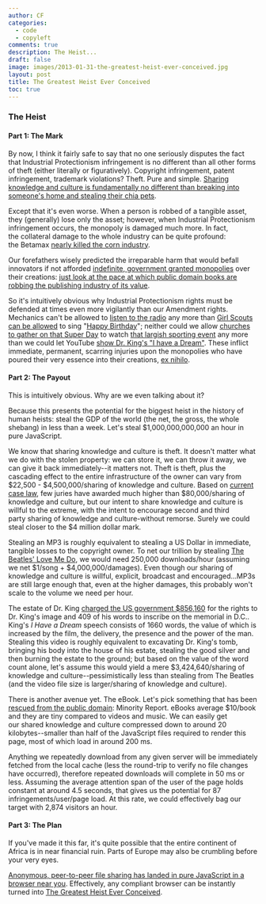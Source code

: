 ```yaml
---
author: CF
categories:
  - code
  - copyleft
comments: true
description: The Heist...
draft: false
image: images/2013-01-31-the-greatest-heist-ever-conceived.jpg
layout: post
title: The Greatest Heist Ever Conceived
toc: true
---
```

    
### The Heist    
    
#### Part 1: The Mark    
    
By now, I think it fairly safe to say that no one seriously disputes the fact that Industrial Protectionism infringement is no different than all other forms of theft (either literally or figuratively). Copyright infringement, patent infringement, trademark violations? Theft. Pure and simple. [Sharing knowledge and culture is fundamentally no different than breaking into someone's home and stealing their chia pets](http://www.variety.com/article/VR1118035369/?categoryid=13&cs=1&cmpid=RSSNewsLatestNews).    
    
Except that it's even worse. When a person is robbed of a tangible asset, they (generally) lose only the asset; however, when Industrial Protectionism infringement occurs, the monopoly is damaged much more. In fact, the collateral damage to the whole industry can be quite profound: the Betamax [nearly killed the corn industry](http://www.techdirt.com/articles/20070621/004352.shtml).    
    
Our forefathers wisely predicted the irreparable harm that would befall innovators if not afforded [indefinite, government granted monopolies](http://www.nytimes.com/2007/05/20/opinion/20helprin.html?ei=5090&en=4187cd8cddc05eaf&ex=1337313600&partner=rssuserland&emc=rss&pagewanted=all) over their creations: [just look at the pace at which public domain books are robbing the publishing industry of its value](http://www.theatlantic.com/technology/archive/2012/03/the-missing-20th-century-how-copyright-protection-makes-books-vanish/255282/).    
    
So it's intuitively obvious why Industrial Protectionism rights must be defended at times even more vigilantly than our Amendment rights. Mechanics can't be allowed to [listen to the radio](http://news.bbc.co.uk/1/hi/scotland/edinburgh_and_east/7029892.stm) any more than [Girl Scouts can be allowed](http://www.nytimes.com/1996/12/17/nyregion/ascap-asks-royalties-from-girl-scouts-and-regrets-it.html?pagewanted=all&src=pm) to sing "[Happy Birthday](http://www.slate.com/articles/arts/culturebox/2011/07/you_say_its_your_birthday.html)"; neither could we allow [churches to gather on that Super Day](https://www.google.com/search?q=churches+sued+super+bowl&aq=f&oq=churches+sued+super+bowl) to watch [that largish sporting event](http://www.washingtonpost.com/wp-dyn/content/article/2006/01/30/AR2006013001654.html) any more than we could let YouTube [show Dr. King's "I have a Dream"](http://www.digitaltrends.com/web/martin-luther-king-i-have-a-dream-censorship-internet-freedom-day/). These inflict immediate, permanent, scarring injuries upon the monopolies who have poured their very essence into their creations, [ex nihilo](http://www.everythingisaremix.info/watch-the-series/).    
    
#### Part 2: The Payout    
    
This is intuitively obvious. Why are we even talking about it?    
    
Because this presents the potential for the biggest heist in the history of human heists: steal the GDP of the world (the net, the gross, the whole shebang) in less than a week. Let's steal \$1,000,000,000,000 an hour in pure JavaScript.    
    
We know that sharing knowledge and culture is theft. It doesn't matter what we do with the stolen property: we can store it, we can throw it away, we can give it back immediately--it matters not. Theft is theft, plus the cascading effect to the entire infrastructure of the owner can vary from $22,500 - $4,500,000/sharing of knowledge and culture. Based on [current case law](http://en.wikipedia.org/wiki/Capitol_v._Thomas), few juries have awarded much higher than $80,000/sharing of knowledge and culture, but our intent to share knowledge and culture is willful to the extreme, with the intent to encourage second and third party sharing of knowledge and culture-without remorse. Surely we could steal closer to the $4 million dollar mark.    
    
Stealing an MP3 is roughly equivalent to stealing a US Dollar in immediate, tangible losses to the copyright owner. To net our trillion by stealing [The Beatles' Love Me Do](http://www.techdirt.com/articles/20130114/12250721668/beatles-first-single-enters-public-domain-europe.shtml), we would need 250,000 downloads/hour (assuming we net $1/song + $4,000,000/damages). Even though our sharing of knowledge and culture is willful, explicit, broadcast and encouraged...MP3s are still large enough that, even at the higher damages, this probably won't scale to the volume we need per hour.    
    
The estate of Dr. King [charged the US government \$856,160](http://www.frumforum.com/the-shameless-profiting-from-the-mlk-memorial/) for the rights to Dr. King's image and 409 of his words to inscribe on the memorial in D.C.. King's _I Have a Dream_ speech consists of 1660 words, the value of which is increased by the film, the delivery, the presence and the power of the man. Stealing this video is roughly equivalent to excavating Dr. King's tomb, bringing his body into the house of his estate, stealing the good silver and then burning the estate to the ground; but based on the value of the word count alone, let's assume this would yield a mere \$3,424,640/sharing of knowledge and culture--pessimistically less than stealing from The Beatles (and the video file size is larger/sharing of knowledge and culture).    
    
There is another avenue yet. The eBook. Let's pick something that has been [rescued from the public domain](http://web.law.duke.edu/cspd/publicdomainday/2013/pre-1976): Minority Report. eBooks average \$10/book and they are tiny compared to videos and music. We can easily get our shared knowledge and culture compressed down to around 20 kilobytes--smaller than half of the JavaScript files required to render this page, most of which load in around 200 ms.    
    
Anything we repeatedly download from any given server will be immediately fetched from the local cache (less the round-trip to verify no file changes have occurred), therefore repeated downloads will complete in 50 ms or less. Assuming the average attention span of the user of the page holds constant at around 4.5 seconds, that gives us the potential for 87 infringements/user/page load. At this rate, we could effectively bag our target with 2,874 visitors an hour.    
    
#### Part 3: The Plan    
    
If you've made it this far, it's quite possible that the entire continent of Africa is in near financial ruin. Parts of Europe may also be crumbling before your very eyes.    
    
[Anonymous, peer-to-peer file sharing has landed in pure JavaScript in a browser near you](https://github.com/ShirsenduK/WhatAreYouDownloading#readme). Effectively, any compliant browser can be instantly turned into [The Greatest Heist Ever Conceived](http://hiking.luddites.me/2013/01/the-greatest-heist-ever-conceived.html).    
